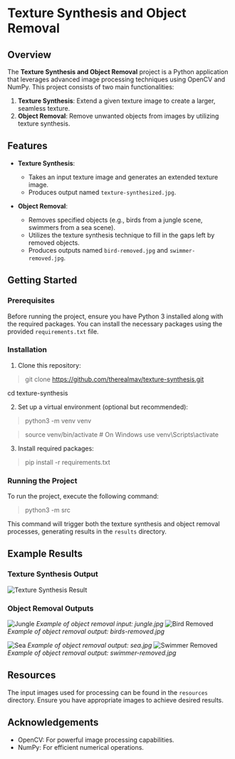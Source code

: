 # Texture Synthesis and Object Removal


## Overview

The **Texture Synthesis and Object Removal** project is a Python application that leverages advanced image processing techniques using OpenCV and NumPy. This project consists of two main functionalities:

1. **Texture Synthesis**: Extend a given texture image to create a larger, seamless texture.
2. **Object Removal**: Remove unwanted objects from images by utilizing texture synthesis.

## Features

- **Texture Synthesis**: 
   - Takes an input texture image and generates an extended texture image.
   - Produces output named `texture-synthesized.jpg`.

- **Object Removal**:
   - Removes specified objects (e.g., birds from a jungle scene, swimmers from a sea scene).
   - Utilizes the texture synthesis technique to fill in the gaps left by removed objects.
   - Produces outputs named `bird-removed.jpg` and `swimmer-removed.jpg`.


## Getting Started

### Prerequisites

Before running the project, ensure you have Python 3 installed along with the required packages. You can install the necessary packages using the provided `requirements.txt` file.

### Installation

1. Clone this repository:

> git clone https://github.com/therealmav/texture-synthesis.git

cd texture-synthesis

2. Set up a virtual environment (optional but recommended):

> python3 -m venv venv

> source venv/bin/activate # On Windows use venv\Scripts\activate


3. Install required packages:

> pip install -r requirements.txt


### Running the Project

To run the project, execute the following command:

> python3 -m src


This command will trigger both the texture synthesis and object removal processes, generating results in the `results` directory.

## Example Results

### Texture Synthesis Output

![Texture Synthesis Result](results/texture-synthesized.jpg)

### Object Removal Outputs

![Jungle](resources/jungle.jpg)
*Example of object removal input: jungle.jpg*
![Bird Removed](results/birds-removed.jpg)
*Example of object removal output: birds-removed.jpg*

![Sea](resources/sea.jpg)
*Example of object removal output: sea.jpg*
![Swimmer Removed](results/swimmer-removed.jpg)
*Example of object removal output: swimmer-removed.jpg*

## Resources

The input images used for processing can be found in the `resources` directory. Ensure you have appropriate images to achieve desired results.

## Acknowledgements

- OpenCV: For powerful image processing capabilities.
- NumPy: For efficient numerical operations.
